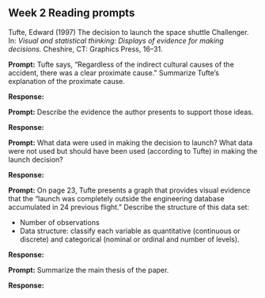 
## Week 2 Reading prompts

Tufte, Edward (1997) The decision to launch the space shuttle
Challenger. In: *Visual and statistical thinking: Displays of evidence
for making decisions.* Cheshire, CT: Graphics Press, 16–31.

**Prompt:** Tufte says, “Regardless of the indirect cultural causes of
the accident, there was a clear proximate cause.” Summarize Tufte’s
explanation of the proximate cause.

**Response:**

**Prompt:** Describe the evidence the author presents to support those
ideas.

**Response:**

**Prompt:** What data were used in making the decision to launch? What
data were not used but should have been used (according to Tufte) in
making the launch decision?

**Response:**

**Prompt:** On page 23, Tufte presents a graph that provides visual
evidence that the “launch was completely outside the engineering
database accumulated in 24 previous flight.” Describe the structure of
this data set:

  - Number of observations
  - Data structure: classify each variable as quantitative (continuous
    or discrete) and categorical (nominal or ordinal and number of
    levels).

**Response:**

**Prompt:** Summarize the main thesis of the paper.

**Response:**
